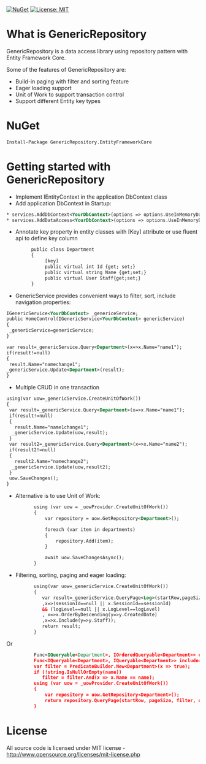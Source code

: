 [![NuGet](https://img.shields.io/nuget/v/GenericRepository.EntityFrameworkCore.Mvc.svg)](https://www.nuget.org/packages/GenericRepository.EntityFrameworkCore.Mvc)
[![License: MIT](https://img.shields.io/badge/License-MIT-green.svg)](LICENSE)

# What is GenericRepository

GenericRepository is a data access library using repository pattern with Entity Framework Core.

Some of the features of GenericRepository are:

  * Build-in paging with filter and sorting feature
  * Eager loading support
  * Unit of Work to support transaction control
  * Support different Entity key types

# NuGet
```xml
Install-Package GenericRepository.EntityFrameworkCore
```
# Getting started with GenericRepository

  * Implement IEntityContext in the application DbContext class
  * Add application DbContext in Startup: 
  ```xml
  * services.AddDbContext<YourDbContext>(options => options.UseInMemoryDatabase(Configuration.GetConnectionString("DefaultConnection")));
  * services.AddDataAccess<YourDbContext>(options => options.UseInMemoryDatabase(Configuration.GetConnectionString("DefaultConnection")));
  ```
  * Annotate key property in entity classes with [Key] attribute or use fluent api to define key column
  ```xml
           public class Department
           {
                [key]
                public virtual int Id {get; set;}
                public virtual string Name {get;set;}
                public virtual User Staff{get;set;}
           }
  ```
  * GenericService provides convenient ways to filter, sort, include navigation properties:
  ```xml
IGenericService<YourDbContext> _genericeService;
public HomeControl(IGenericService<YourDbContext> genericService)
 {
   _genericService=genericService;
 }
  ```
  ```xml
 var result=_genericService.Query<Department>(x=>x.Name="name1");
 if(result!=null)
 {
   result.Name="namechange1";
  _genericService.Update<Department>(result);
 }
  ```
   * Multiple CRUD in one transaction
  ```xml
using(var uow=_genericService.CreateUnitOfWork())
{
   var result=_genericService.Query<Department>(x=>x.Name="name1");
   if(result!=null)
   {
     result.Name="name1change1";
    _genericService.Update(uow,result);
   }
   var result2=_genericService.Query<Department>(x=>x.Name="name2");
   if(result2!=null)
   {
     result2.Name="namechange2";
    _genericService.Update(uow,result2);
   }
   uow.SaveChanges();
}
  ```
   * Alternative is to use Unit of Work:
  ```xml
            using (var uow = _uowProvider.CreateUnitOfWork())
            {
                var repository = uow.GetRepository<Department>();

                foreach (var item in departments)
                {
                    repository.Add(item);
                }

                await uow.SaveChangesAsync();
            }
  ```
   * Filtering, sorting, paging and eager loading:
  ```xml
            using(var uow=_genericService.CreateUnitOfWork())
            {
               var result=_genericService.QueryPage<Log>(startRow,pageSize
               ,x=>(sessionId==null || x.SessionId==sessionId) 
               && (logLevel==null || x.LogLevel==logLevel)
               , x=>x.OrderByDescending(y=>y.CreatedDate)
               ,x=>x.Include(y=>y.Staff));
               return result;
            }
  ```
  Or
  ```xml
            Func<IQueryable<Department>, IOrderedQueryable<Department>> orderBy=x=>x.OrderBy(y=>y.Name);
            Func<IQueryable<Department>, IQueryable<Department>> include=x=>x.Include(y=>y.Staff);
            var filter = PredicateBuilder.New<Department>(x => true);           
            if (!string.IsNullOrEmpty(name))               
               filter = filter.And(x => x.Name == name);
            using (var uow = _uowProvider.CreateUnitOfWork())
            {
                var repository = uow.GetRepository<Department>();
                return repository.QueryPage(startRow, pageSize, filter, orderBy,include);           
            }
  ```
# License
All source code is licensed under MIT license - http://www.opensource.org/licenses/mit-license.php
